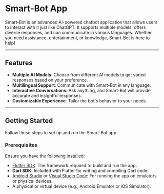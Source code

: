 # Smart-Bot App

Smart-Bot is an advanced AI-powered chatbot application that allows users to interact with it just like ChatGPT. It supports multiple models, offers diverse responses, and can communicate in various languages. Whether you need assistance, entertainment, or knowledge, Smart-Bot is here to help!

---

## Features

- **Multiple AI Models**: Choose from different AI models to get varied responses based on your preference.
- **Multilingual Support**: Communicate with Smart-Bot in any language.
- **Interactive Conversations**: Ask anything, and Smart-Bot will provide accurate and insightful responses.
- **Customizable Experience**: Tailor the bot's behavior to your needs.

---

## Getting Started

Follow these steps to set up and run the Smart-Bot app:

### Prerequisites

Ensure you have the following installed:
- [Flutter SDK](https://flutter.dev/docs/get-started/install): The framework required to build and run the app.
- **Dart SDK**: Included with Flutter for writing and compiling Dart code.
- [Android Studio](https://developer.android.com/studio) or [Visual Studio Code](https://code.visualstudio.com/): For running the app on emulators or physical devices.
- A physical or virtual device (e.g., Android Emulator or iOS Simulator).

